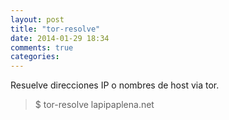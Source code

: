```yaml
---
layout: post
title: "tor-resolve"
date: 2014-01-29 18:34
comments: true
categories: 
---
```

Resuelve direcciones IP o nombres de host via tor.

>$ tor-resolve lapipaplena.net

